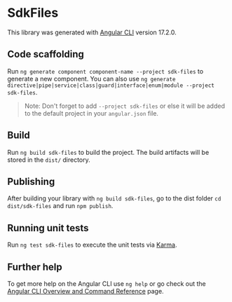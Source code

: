 # SdkFiles

This library was generated with [Angular CLI](https://github.com/angular/angular-cli) version 17.2.0.

## Code scaffolding

Run `ng generate component component-name --project sdk-files` to generate a new component. You can also use `ng generate directive|pipe|service|class|guard|interface|enum|module --project sdk-files`.
> Note: Don't forget to add `--project sdk-files` or else it will be added to the default project in your `angular.json` file. 

## Build

Run `ng build sdk-files` to build the project. The build artifacts will be stored in the `dist/` directory.

## Publishing

After building your library with `ng build sdk-files`, go to the dist folder `cd dist/sdk-files` and run `npm publish`.

## Running unit tests

Run `ng test sdk-files` to execute the unit tests via [Karma](https://karma-runner.github.io).

## Further help

To get more help on the Angular CLI use `ng help` or go check out the [Angular CLI Overview and Command Reference](https://angular.io/cli) page.
